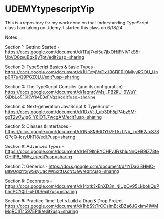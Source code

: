 # UDEMYtypescriptYip
This is a repository for my work done on the Understanding TypeScript class I am taking on Udemy. I started this class on 6/18/24


Notes


Section 1: Getting Started - https://docs.google.com/document/d/1Tuj74xl5u7jIxOHjlFNlV1kS5-UbVO8zouBqxByTptI/edit?usp=sharing

Section 2: TypeScript Basics & Basic Types - https://docs.google.com/document/d/1UQxyjVsDxJB6FjFBIOMlyyRGOU_Hpp0R7u4Z9PGZ0LU/edit?usp=sharing

Section 3: The TypeScript Compiler (and its configuration) - https://docs.google.com/document/d/1aqnrcVMsj_PB2RU-9WuY-SjDbLo5F6KVfk4E3aFVqzI/edit?usp=sharing

Section 4: Next-generation JavaScript & TypeScript - https://docs.google.com/document/d/1DxVeJ_ub3Dh5pP4bz5M-goT2w7wjq6_Y6lOTJ7wcgAM/edit?usp=sharing

Section 5: Classes & Interfaces - https://docs.google.com/document/d/1N58N66GY07FL5zLNb_zpBl62JxS78QPcQ-lcsyUhTl8/edit?usp=sharing

Section 6: Advanced Types - https://docs.google.com/document/d/1eT9IfnBYCHFvJFrkhIuNnQHB9lZ78teOHiIP8_MWv_c/edit?usp=sharing

Section 7: Generics - https://docs.google.com/document/d/1YDaGi3HMC-BlI9UqxhrxjwSsyCac1WiSxtt1XdNtJaw/edit?usp=sharing

Section 8: Decorators - https://docs.google.com/document/d/14xtk5xEnXD3n_NiUpOv95LNbokQuPhhcPCYQiT-xFD0/edit?usp=sharing

Section 9: Practice Time! Let's build a Drag & Drop Project - https://docs.google.com/document/d/1hbS9tTrCCsImBckBZa6JGxbm4IWMMqRCIlTn597EPI8/edit?usp=sharing
